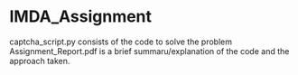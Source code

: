 # IMDA_Assignment

captcha_script.py consists of the code to solve the problem
Assignment_Report.pdf is a brief summaru/explanation of the code and the approach taken.
